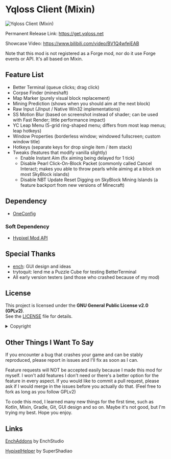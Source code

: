 # Yqloss Client (Mixin)

![Yqloss Client (Mixin)](https://socialify.git.ci/Necron-Dev/YqlossClientMixin/image?description=1&font=Raleway&forks=1&issues=1&logo=https%3A%2F%2Fraw.githubusercontent.com%2Fboopwdn%2FYqlossClientMixin%2Frefs%2Fheads%2Fmaster%2Ficon.svg&name=1&owner=1&pulls=1&stargazers=1&theme=Auto)

Permanent Release Link: https://get.yqloss.net

Showcase Video: https://www.bilibili.com/video/BV1Q4wfejEAB

Note that this mod is not registered as a Forge mod, nor do it use Forge events or API. It's all based on Mixin.

## Feature List

* Better Terminal (queue clicks; drag click)
* Corpse Finder (mineshaft)
* Map Marker (purely visual block replacement)
* Mining Prediction (shows when you should aim at the next block)
* Raw Input (JInput / Native Win32 implementations)
* SS Motion Blur (based on screenshot instead of shader; can be used with Fast Render; little performance impact)
* YC Leap Menu (5-grid ring-shaped menu; differs from most leap menus; leap hotkeys)
* Window Properties (borderless window; windowed fullscreen; custom window title)
* Hotkeys (separate keys for drop single item / item stack)
* Tweaks (features that modify vanilla slightly)
    * Enable Instant Aim (fix aiming being delayed for 1 tick)
    * Disable Pearl Click-On-Block Packet (commonly called Cancel Interact; makes you able to throw pearls while aiming
      at a block on most SkyBlock islands)
    * Disable NBT Update Reset Digging on SkyBlock Mining Islands (a feature backport from new versions of Minecraft)

## Dependency

* [OneConfig](https://github.com/Polyfrost/OneConfig)

### Soft Dependency

* [Hypixel Mod API](https://github.com/HypixelDev/ModAPI)

## Special Thanks

* [ench](https://github.com/EnchStudio): GUI design and ideas
* trytoquit: lend me a Puzzle Cube for testing BetterTerminal
* All early version testers (and those who crashed because of my mod)

## License

This project is licensed under the **GNU General Public License v2.0 (GPLv2)**.  
See the [LICENSE](LICENSE) file for details.

<details>

<summary>Copyright</summary>

This mod is based on [OneConfigExampleMod](https://github.com/Polyfrost/OneConfigExampleMod)

* Copyright (C) 2025 Yqloss ([GPLv2 License](LICENSE))
* Raw Input: Copyright (c) 2020
  Curi0 ([Project](https://github.com/xCuri0/RawInputMod)) ([MIT License](LICENSE_RAW_INPUT))
* Montserrat Font: Copyright 2024 The Montserrat.Git Project
  Authors (https://github.com/JulietaUla/Montserrat.git) ([Project](https://github.com/JulietaUla/Montserrat)) ([OFL License](src/main/resources/assets/yqlossclientmixin/font/montserrat/OFL.txt))
* Open Color (Default Color Scheme): Copyright (c) 2016
  heeyeun ([Project](https://github.com/yeun/open-color)) ([MIT License](LICENSE_OPEN_COLOR))
* NotoSans SC Font: Copyright 2014-2021 Adobe (http://www.adobe.com/), with Reserved Font Name
  'Source' ([OFL License](src/main/resources/assets/yqlossclientmixin/font/notosans_sc/OFL.txt))

At the same time, for better user experience and compatibility, I included the following libraries in
the [libraries](libraries) folder:

* The internal part of OneConfig (for accessing NanoVG): Copyright (C) 2021-2024 Polyfrost Inc. and
  contributors. ([Project](https://github.com/Polyfrost/OneConfig)) ([MIT License](libraries/LICENSE_ONECONFIG))
* Some OptiFine classes exported from running Minecraft (for compatibility)

</details>

## Other Things I Want To Say

If you encounter a bug that crashes your game and can be stably reproduced, please report in issues and I'll fix as soon
as I can.

Feature requests will NOT be accepted easily because I made this mod for myself. I won't add features I don't need or
there's a better option for the feature in every aspect. If you would like to commit a pull request, please ask if I
would merge in the issues before you actually do that. (Feel free to fork as long as you follow GPLv2)

To code this mod, I learned many new things for the first time, such as Kotlin, Mixin, Gradle, Git, GUI design and so
on. Maybe it's not good, but I'm trying my best. Hope you enjoy.

## Links

[EnchAddons](https://github.com/Necron-Dev/EnchAddons) by EnchStudio

[HypixelHelper](https://github.com/SuperShadiao/hypixelhelper) by SuperShadiao
